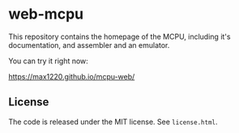 # web-mcpu

This repository contains the homepage of the MCPU, including it's documentation,
and assembler and an emulator. 

You can try it right now:

https://max1220.github.io/mcpu-web/



## License

The code is released under the MIT license. See `license.html`.
